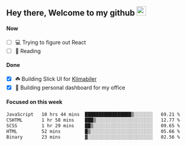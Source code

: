 ## Hey there, Welcome to my github <img src="https://media.giphy.com/media/hvRJCLFzcasrR4ia7z/giphy.gif" width="25px">

#### Now
- [ ] 💻 Trying to figure out React
- [ ] 📕 Reading

#### Done
- [x] ☘️ Building Slick UI for [Klimabiler](https://klimabiler.dk)
- [x] 🚀 Building personal dashboard for my office
 
 #### Focused on this week
<!--START_SECTION:waka-->

```txt
JavaScript   10 hrs 44 mins  █████████████████▒░░░░░░░   69.21 %
CSHTML       1 hr 58 mins    ███▒░░░░░░░░░░░░░░░░░░░░░   12.77 %
SCSS         1 hr 29 mins    ██▒░░░░░░░░░░░░░░░░░░░░░░   09.65 %
HTML         52 mins         █▒░░░░░░░░░░░░░░░░░░░░░░░   05.66 %
Binary       23 mins         ▓░░░░░░░░░░░░░░░░░░░░░░░░   02.56 %
```

<!--END_SECTION:waka-->

